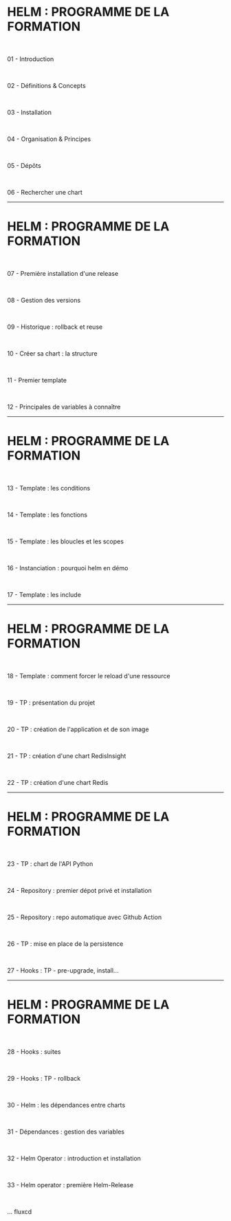 # HELM : PROGRAMME DE LA FORMATION


<br>

01 - Introduction

<br>

02 - Définitions & Concepts

<br>

03 - Installation

<br>

04 - Organisation & Principes

<br>

05 - Dépôts

<br>

06 - Rechercher une chart

----------------------------------------------------------------------------

# HELM : PROGRAMME DE LA FORMATION


<br>

07 - Première installation d'une release

<br>

08 - Gestion des versions

<br>

09 - Historique : rollback et reuse

<br>

10 - Créer sa chart : la structure

<br>

11 - Premier template

<br>

12 - Principales de variables à connaître

----------------------------------------------------------------------------

# HELM : PROGRAMME DE LA FORMATION

<br>

13 - Template : les conditions

<br>

14 - Template : les fonctions 

<br>

15 - Template : les bloucles et les scopes

<br>

16 - Instanciation : pourquoi helm en démo

<br>

17 - Template : les include

----------------------------------------------------------------------------

# HELM : PROGRAMME DE LA FORMATION

<br>

18 - Template : comment forcer le reload d'une ressource

<br>

19 - TP : présentation du projet

<br>

20 - TP : création de l'application et de son image

<br>

21 - TP : création d'une chart RedisInsight

<br>

22 - TP : création d'une chart Redis

----------------------------------------------------------------------------

# HELM : PROGRAMME DE LA FORMATION

<br>

23 - TP : chart de l'API Python

<br>

24 - Repository : premier dépot privé et installation

<br>

25 - Repository : repo automatique avec Github Action

<br>

26 - TP : mise en place de la persistence

<br>

27 - Hooks : TP - pre-upgrade, install...

----------------------------------------------------------------------------

# HELM : PROGRAMME DE LA FORMATION

<br>

28 - Hooks : suites

<br>

29 - Hooks : TP - rollback

<br>

30 - Helm : les dépendances entre charts

<br>

31 - Dépendances : gestion des variables

<br>

32 - Helm Operator : introduction et installation

<br>

33 - Helm operator : première Helm-Release

<br>

... fluxcd


